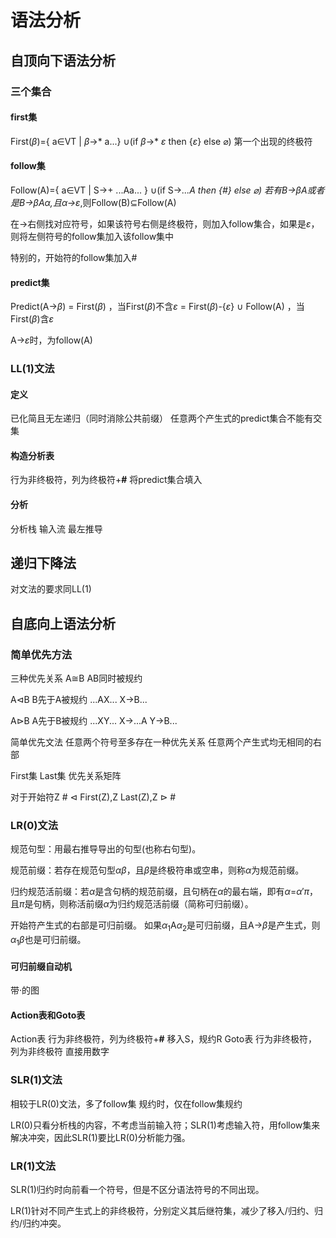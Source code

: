 # 语法分析

## 自顶向下语法分析
### 三个集合
#### first集
First($\beta$)={ a∈VT | $\beta$->* a...} ∪(if $\beta$->* $\varepsilon$  then {$\varepsilon$} else $\varnothing$)
第一个出现的终极符
#### follow集
Follow(A)={ a∈VT | S->+ ...Aa... } ∪(if S->*...A then {#} else $\varnothing$)
若有B->$\beta$A或者是B->$\beta$A$\alpha$,且$\alpha$->*$\varepsilon$,则Follow(B)$\subseteq$Follow(A)

在->右侧找对应符号，如果该符号右侧是终极符，则加入follow集合，如果是$\varepsilon$，则将左侧符号的follow集加入该follow集中

特别的，开始符的follow集加入#
#### predict集
Predict(A->$\beta$)
= First($\beta$) ，当First($\beta$)不含$\varepsilon$
= First($\beta$)-{$\varepsilon$} ∪ Follow(A) ，当First($\beta$)含$\varepsilon$

A->$\varepsilon$时，为follow(A)

### LL(1)文法
#### 定义
已化简且无左递归（同时消除公共前缀）
任意两个产生式的predict集合不能有交集
#### 构造分析表
行为非终极符，列为终极符+**#**
将predict集合填入
#### 分析
分析栈 输入流 
最左推导

## 递归下降法

对文法的要求同LL(1)


## 自底向上语法分析
### 简单优先方法
三种优先关系
A$\cong$B
AB同时被规约

A$\triangleleft$B
B先于A被规约    ...AX... X->B...

A$\triangleright$B
A先于B被规约    ...XY... X->...A Y->B...

简单优先文法
任意两个符号至多存在一种优先关系
任意两个产生式均无相同的右部

First集
Last集
优先关系矩阵

对于开始符Z
\# $\triangleleft$ First(Z),Z
Last(Z),Z $\triangleright$ \#

### LR(0)文法
规范句型：用最右推导导出的句型(也称右句型)。

规范前缀：若存在规范句型$\alpha \beta$，且$\beta$是终极符串或空串，则称$\alpha$为规范前缀。

归约规范活前缀：若$\alpha$是含句柄的规范前缀，且句柄在$\alpha$的最右端，即有$\alpha$=$\alpha'\pi$，且$\pi$是句柄，则称活前缀$\alpha$为归约规范活前缀（简称可归前缀）。

开始符产生式的右部是可归前缀。
如果$\alpha_1$A$\alpha_2$是可归前缀，且A->$\beta$是产生式，则$\alpha_1\beta$也是可归前缀。

#### 可归前缀自动机
带·的图

#### Action表和Goto表
Action表
行为非终极符，列为终极符+**#**
移入S，规约R
Goto表
行为非终极符，列为非终极符
直接用数字

### SLR(1)文法
相较于LR(0)文法，多了follow集
规约时，仅在follow集规约

LR(0)只看分析栈的内容，不考虑当前输入符；SLR(1)考虑输入符，用follow集来解决冲突，因此SLR(1)要比LR(0)分析能力强。

### LR(1)文法
SLR(1)归约时向前看一个符号，但是不区分语法符号的不同出现。

LR(1)针对不同产生式上的非终极符，分别定义其后继符集，减少了移入/归约、归约/归约冲突。

